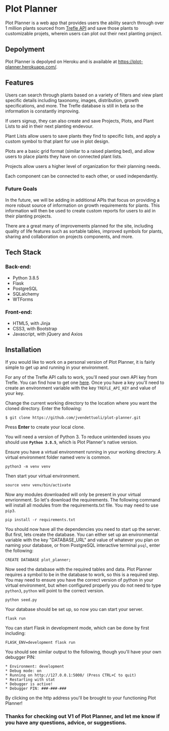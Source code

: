 # Plot Planner
Plot Planner is a web app that provides users the ability search through over 1 million plants sourced from [Trefle API](https://trefle.io/) and save those plants to customizable projets, wherein users can plot out their next planting project.

## Depolyment
Plot Planner is depolyed on Heroku and is available at https://plot-planner.herokuapp.com/.

## Features
Users can search through plants based on a variety of filters and view plant specific details including taxonomy, images, distribution, growth specifications, and more. The Trefle database is still in beta so the information is constantly improving.

If users signup, they can also create and save Projects, Plots, and Plant Lists to aid in their next planting endevour. 

Plant Lists allow users to save plants they find to specific lists, and apply a custom symbol to that plant for use in plot design. 

Plots are a basic grid format (similar to a raised planting bed), and allow users to place plants they have on connected plant lists.

Projects allow users a higher level of organization for their planning needs. 

Each component can be connected to each other, or used independantly. 

### Future Goals
In the future, we will be adding in additional APIs that focus on providing a more robust source of information on growth requirements for plants. This information will then be used to create custom reports for users to aid in their planting projects.

There are a great many of improvements planned for the site, including quality of life features such as sortable tables, improved symbols for plants, sharing and collaboration on projects components, and more.

## Tech Stack
### Back-end:
 - Python 3.8.5 
 - Flask
 - PostgreSQL
 - SQLalchemy
 - WTForms
 
### Front-end:
 - HTML5, with Jinja
 - CSS3, with Bootstrap
 - Javascript, with jQuery and Axios

## Installation
If you would like to work on a personal version of Plot Planner, it is fairly simple to get up and running in your environment.

For any of the Trefle API calls to work, you'll need your own API key from Trefle. You can find how to get one [here](https://docs.trefle.io/docs/guides/getting-started). Once you have a key you'll need to create an environment variable with the key `TREFLE_API_KEY` and value of your key.

Change the current working directory to the location where you want the cloned directory. Enter the following:

    $ git clone https://github.com/jvendettuoli/plot-planner.git

Press **Enter** to create your local clone.

You will need a version of Python 3. To reduce unintended issues you should use **`Python 3.8.5`**, which is Plot Planner's native version.

Ensure you have a virtual environment running in your working directory. A virtual environment folder named venv is common.

    python3 -m venv venv

Then start your virtual environment.

    source venv venv/bin/activate

Now any modules downloaded will only be present in your virtual envrionment. So let's download the requirements. The following command will install all modules from the requirements.txt file. You may need to use `pip3`.

    pip install -r requirements.txt

You should now have all the dependencies you need to start up the server. But first, lets create the database. You can either set up an environmental variable with the key "DATABASE_URL" and value of whatever you plan on naming your database, or from PostgreSQL interactive terminal `psql`, enter the following:

    CREATE DATABASE plot_planner;

Now seed the database with the required tables and data. Plot Planner requires a symbol to be in the database to work, so this is a required step. You may need to ensure you have the correct version of python in your virtual environment, but when configured properly you do not need to type `python3`, `python` will point to the correct version.

    python seed.py

Your database should be set up, so now you can start your server.

    flask run

You can start Flask in development mode, which can be done by first including:

    FLASK_ENV=development flask run

You should see similar output to the following, though you'll have your own debugger PIN:

    * Environment: development
    * Debug mode: on
    * Running on http://127.0.0.1:5000/ (Press CTRL+C to quit)
    * Restarting with stat
    * Debugger is active!
    * Debugger PIN: ###-###-###


By clicking on the http address you'll be brought to your functioning Plot Planner!

### Thanks for checking out V1 of Plot Planner, and let me know if you have any questions, advice, or suggestions.
